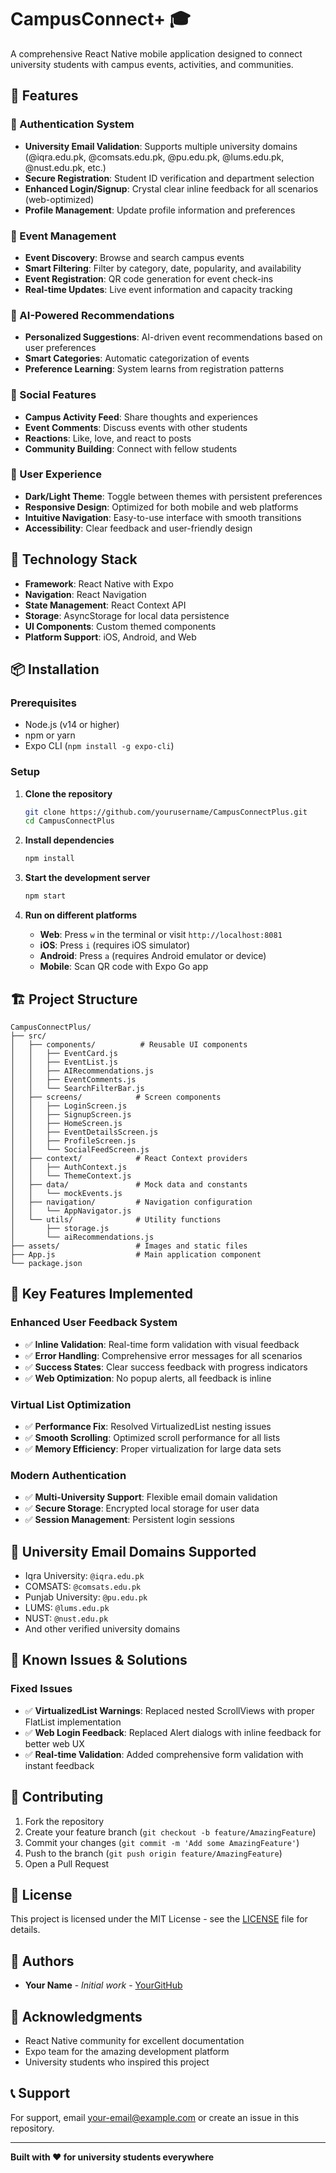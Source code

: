 # CampusConnect+ 🎓

A comprehensive React Native mobile application designed to connect university students with campus events, activities, and communities.

## 📱 Features

### 🔐 Authentication System
- **University Email Validation**: Supports multiple university domains (@iqra.edu.pk, @comsats.edu.pk, @pu.edu.pk, @lums.edu.pk, @nust.edu.pk, etc.)
- **Secure Registration**: Student ID verification and department selection
- **Enhanced Login/Signup**: Crystal clear inline feedback for all scenarios (web-optimized)
- **Profile Management**: Update profile information and preferences

### 🎯 Event Management
- **Event Discovery**: Browse and search campus events
- **Smart Filtering**: Filter by category, date, popularity, and availability
- **Event Registration**: QR code generation for event check-ins
- **Real-time Updates**: Live event information and capacity tracking

### 🤖 AI-Powered Recommendations
- **Personalized Suggestions**: AI-driven event recommendations based on user preferences
- **Smart Categories**: Automatic categorization of events
- **Preference Learning**: System learns from registration patterns

### 💬 Social Features
- **Campus Activity Feed**: Share thoughts and experiences
- **Event Comments**: Discuss events with other students
- **Reactions**: Like, love, and react to posts
- **Community Building**: Connect with fellow students

### 🎨 User Experience
- **Dark/Light Theme**: Toggle between themes with persistent preferences
- **Responsive Design**: Optimized for both mobile and web platforms
- **Intuitive Navigation**: Easy-to-use interface with smooth transitions
- **Accessibility**: Clear feedback and user-friendly design

## 🚀 Technology Stack

- **Framework**: React Native with Expo
- **Navigation**: React Navigation
- **State Management**: React Context API
- **Storage**: AsyncStorage for local data persistence
- **UI Components**: Custom themed components
- **Platform Support**: iOS, Android, and Web

## 📦 Installation

### Prerequisites
- Node.js (v14 or higher)
- npm or yarn
- Expo CLI (`npm install -g expo-cli`)

### Setup
1. **Clone the repository**
   ```bash
   git clone https://github.com/yourusername/CampusConnectPlus.git
   cd CampusConnectPlus
   ```

2. **Install dependencies**
   ```bash
   npm install
   ```

3. **Start the development server**
   ```bash
   npm start
   ```

4. **Run on different platforms**
   - **Web**: Press `w` in the terminal or visit `http://localhost:8081`
   - **iOS**: Press `i` (requires iOS simulator)
   - **Android**: Press `a` (requires Android emulator or device)
   - **Mobile**: Scan QR code with Expo Go app

## 🏗️ Project Structure

```
CampusConnectPlus/
├── src/
│   ├── components/          # Reusable UI components
│   │   ├── EventCard.js
│   │   ├── EventList.js
│   │   ├── AIRecommendations.js
│   │   ├── EventComments.js
│   │   └── SearchFilterBar.js
│   ├── screens/            # Screen components
│   │   ├── LoginScreen.js
│   │   ├── SignupScreen.js
│   │   ├── HomeScreen.js
│   │   ├── EventDetailsScreen.js
│   │   ├── ProfileScreen.js
│   │   └── SocialFeedScreen.js
│   ├── context/            # React Context providers
│   │   ├── AuthContext.js
│   │   └── ThemeContext.js
│   ├── data/               # Mock data and constants
│   │   └── mockEvents.js
│   ├── navigation/         # Navigation configuration
│   │   └── AppNavigator.js
│   └── utils/              # Utility functions
│       ├── storage.js
│       └── aiRecommendations.js
├── assets/                 # Images and static files
├── App.js                  # Main application component
└── package.json
```

## 🎨 Key Features Implemented

### Enhanced User Feedback System
- ✅ **Inline Validation**: Real-time form validation with visual feedback
- ✅ **Error Handling**: Comprehensive error messages for all scenarios
- ✅ **Success States**: Clear success feedback with progress indicators
- ✅ **Web Optimization**: No popup alerts, all feedback is inline

### Virtual List Optimization
- ✅ **Performance Fix**: Resolved VirtualizedList nesting issues
- ✅ **Smooth Scrolling**: Optimized scroll performance for all lists
- ✅ **Memory Efficiency**: Proper virtualization for large data sets

### Modern Authentication
- ✅ **Multi-University Support**: Flexible email domain validation
- ✅ **Secure Storage**: Encrypted local storage for user data
- ✅ **Session Management**: Persistent login sessions

## 🎯 University Email Domains Supported

- Iqra University: `@iqra.edu.pk`
- COMSATS: `@comsats.edu.pk`
- Punjab University: `@pu.edu.pk`
- LUMS: `@lums.edu.pk`
- NUST: `@nust.edu.pk`
- And other verified university domains

## 🐛 Known Issues & Solutions

### Fixed Issues
- ✅ **VirtualizedList Warnings**: Replaced nested ScrollViews with proper FlatList implementation
- ✅ **Web Login Feedback**: Replaced Alert dialogs with inline feedback for better web UX
- ✅ **Real-time Validation**: Added comprehensive form validation with instant feedback

## 🤝 Contributing

1. Fork the repository
2. Create your feature branch (`git checkout -b feature/AmazingFeature`)
3. Commit your changes (`git commit -m 'Add some AmazingFeature'`)
4. Push to the branch (`git push origin feature/AmazingFeature`)
5. Open a Pull Request

## 📝 License

This project is licensed under the MIT License - see the [LICENSE](LICENSE) file for details.

## 👥 Authors

- **Your Name** - *Initial work* - [YourGitHub](https://github.com/yourusername)

## 🙏 Acknowledgments

- React Native community for excellent documentation
- Expo team for the amazing development platform
- University students who inspired this project

## 📞 Support

For support, email your-email@example.com or create an issue in this repository.

---

**Built with ❤️ for university students everywhere**
